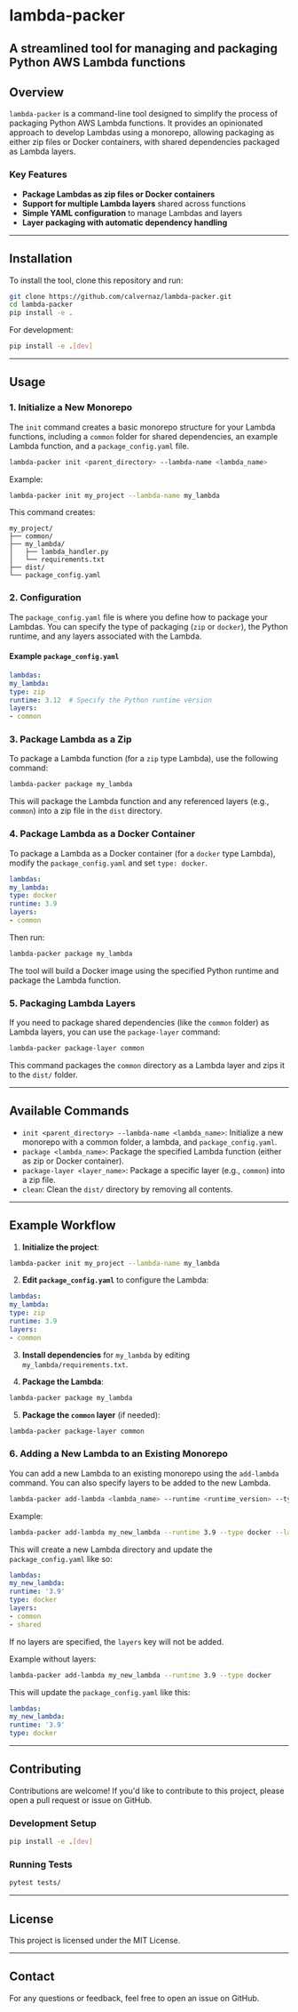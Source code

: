 # lambda-packer

**A streamlined tool for managing and packaging Python AWS Lambda functions**
---

## Overview

`lambda-packer` is a command-line tool designed to simplify the process of packaging Python AWS Lambda functions. 
It provides an opinionated approach to develop Lambdas using a monorepo, allowing packaging as either zip files or Docker containers, 
with shared dependencies packaged as Lambda layers.
### Key Features

- **Package Lambdas as zip files or Docker containers**
- **Support for multiple Lambda layers** shared across functions
- **Simple YAML configuration** to manage Lambdas and layers
- **Layer packaging with automatic dependency handling**

---

## Installation

To install the tool, clone this repository and run:

```bash
git clone https://github.com/calvernaz/lambda-packer.git
cd lambda-packer
pip install -e .
```

For development:

```bash
pip install -e .[dev]
```

---

## Usage

### 1. Initialize a New Monorepo

The `init` command creates a basic monorepo structure for your Lambda functions, including a `common` folder for shared dependencies, an example Lambda function, and a `package_config.yaml` file.

```bash
lambda-packer init <parent_directory> --lambda-name <lambda_name>
```

Example:

```bash
lambda-packer init my_project --lambda-name my_lambda
```

This command creates:

```
my_project/
├── common/
├── my_lambda/
│   ├── lambda_handler.py
│   └── requirements.txt
├── dist/
└── package_config.yaml
```

### 2. Configuration

The `package_config.yaml` file is where you define how to package your Lambdas. You can specify the type of packaging (`zip` or `docker`), the Python runtime, and any layers associated with the Lambda.

#### Example `package_config.yaml`

```yaml
lambdas:
my_lambda:
type: zip
runtime: 3.12  # Specify the Python runtime version
layers:
- common
```

### 3. Package Lambda as a Zip

To package a Lambda function (for a `zip` type Lambda), use the following command:

```bash
lambda-packer package my_lambda
```

This will package the Lambda function and any referenced layers (e.g., `common`) into a zip file in the `dist` directory.

### 4. Package Lambda as a Docker Container

To package a Lambda as a Docker container (for a `docker` type Lambda), modify the `package_config.yaml` and set `type: docker`.

```yaml
lambdas:
my_lambda:
type: docker
runtime: 3.9
layers:
- common
```

Then run:

```bash
lambda-packer package my_lambda
```

The tool will build a Docker image using the specified Python runtime and package the Lambda function.

### 5. Packaging Lambda Layers

If you need to package shared dependencies (like the `common` folder) as Lambda layers, you can use the `package-layer` command:

```bash
lambda-packer package-layer common
```

This command packages the `common` directory as a Lambda layer and zips it to the `dist/` folder.

---

## Available Commands

- `init <parent_directory> --lambda-name <lambda_name>`: Initialize a new monorepo with a common folder, a lambda, and `package_config.yaml`.
- `package <lambda_name>`: Package the specified Lambda function (either as zip or Docker container).
- `package-layer <layer_name>`: Package a specific layer (e.g., `common`) into a zip file.
- `clean`: Clean the `dist/` directory by removing all contents.

---

## Example Workflow

1. **Initialize the project**:

```bash
lambda-packer init my_project --lambda-name my_lambda
```

2. **Edit `package_config.yaml`** to configure the Lambda:

```yaml
lambdas:
my_lambda:
type: zip
runtime: 3.9
layers:
- common
```

3. **Install dependencies** for `my_lambda` by editing `my_lambda/requirements.txt`.

4. **Package the Lambda**:

```bash
lambda-packer package my_lambda
```

5. **Package the `common` layer** (if needed):

```bash
lambda-packer package-layer common
```

### 6. Adding a New Lambda to an Existing Monorepo

You can add a new Lambda to an existing monorepo using the `add-lambda` command. You can also specify layers to be added to the new Lambda.

```bash
lambda-packer add-lambda <lambda_name> --runtime <runtime_version> --type <zip|docker> --layers <layer1> --layers <layer2>
```

Example:

```bash
lambda-packer add-lambda my_new_lambda --runtime 3.9 --type docker --layers common --layers shared
```

This will create a new Lambda directory and update the `package_config.yaml` like so:

```yaml
lambdas:
my_new_lambda:
runtime: '3.9'
type: docker
layers:
- common
- shared
```

If no layers are specified, the `layers` key will not be added.

Example without layers:

```bash
lambda-packer add-lambda my_new_lambda --runtime 3.9 --type docker
```

This will update the `package_config.yaml` like this:

```yaml
lambdas:
my_new_lambda:
runtime: '3.9'
type: docker
```

---

## Contributing

Contributions are welcome! If you'd like to contribute to this project, please open a pull request or issue on GitHub.

### Development Setup

```bash
pip install -e .[dev]
```

### Running Tests

```bash
pytest tests/
```

---

## License

This project is licensed under the MIT License.

---

## Contact

For any questions or feedback, feel free to open an issue on GitHub.